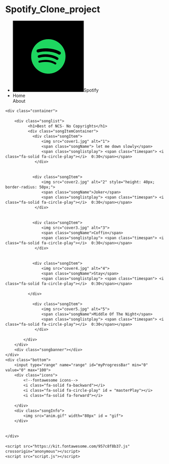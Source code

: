 # Spotify_Clone_project
<!DOCTYPE html>
<html lang="en">
<head>
    <meta charset="UTF-8">
    <meta http-equiv="X-UA-Compatible" content="IE=edge">
    <meta name="viewport" content="width=device-width, initial-scale=1.0">
    <title>Spotify Clone</title>
    <link rel="stylesheet" href="style.css">
</head>
<body>
    <nav>
         <ul>
            <li class="brand"><img src= "logo.png" alt="spotify"><span>Spotify</span> </li>
            <li>Home</li>
            <ll>About</ll>
         </ul>
    </nav>

    <div class="container">
        
        <div class="songlist">
              <h1>Best of NCS- No Copyrights</h1>
              <div class="songItemContainer">
                <div class="songItem">
                    <img src="cover1.jpg" alt="1">
                    <span class="songName"> let me down slowly</span>
                    <span class="songlistplay"> <span class="timespan"> <i class="fa-solid fa-circle-play"></i>  0:30</span></span>              
                 </div>
              
              
                <div class="songItem">
                    <img src="cover2.jpg" alt="2" style="height: 40px; border-radius: 50px;">
                    <span class="songName">Joker</span>
                    <span class="songlistplay"> <span class="timespan"> <i class="fa-solid fa-circle-play"></i>  0:30</span></span>              
                 </div>
              
              
                <div class="songItem">
                    <img src="cover3.jpg" alt="3">
                    <span class="songName">Coffin</span>
                    <span class="songlistplay"> <span class="timespan"> <i class="fa-solid fa-circle-play"></i>  0:30</span></span>              
                 </div>
              
              
                <div class="songItem">
                    <img src="cover4.jpg" alt="4">
                    <span class="songName">Stay</span>
                    <span class="songlistplay"> <span class="timespan"> <i class="fa-solid fa-circle-play"></i>  0:30</span></span>              
                 
              </div>
              
                <div class="songItem">
                    <img src="cover5.jpg" alt="5">
                    <span class="songName">Middle Of The Night</span>
                    <span class="songlistplay"> <span class="timespan"> <i class="fa-solid fa-circle-play"></i>  0:30</span></span>              
                 </div>
              
            </div>
        </div>   
        <div class="songbanner"></div>
    </div>
    <div class="bottom">
        <input type="range" name="range" id="myProgressBar" min="0" value="0" max="100">
        <div class="icons">
            <!--fontawesome icons-->
            <i class="fa-solid fa-backward"></i>
            <i class="fa-solid fa-circle-play" id = "masterPlay"></i>
            <i class="fa-solid fa-forward"></i>
            
        </div>
        <div class="songInfo">
            <img src="anim.gif" width="80px" id = "gif">
        </div>


    </div>

    <script src="https://kit.fontawesome.com/957c8f8b37.js" crossorigin="anonymous"></script>
    <script src="script.js"></script>

</body>
</html>




